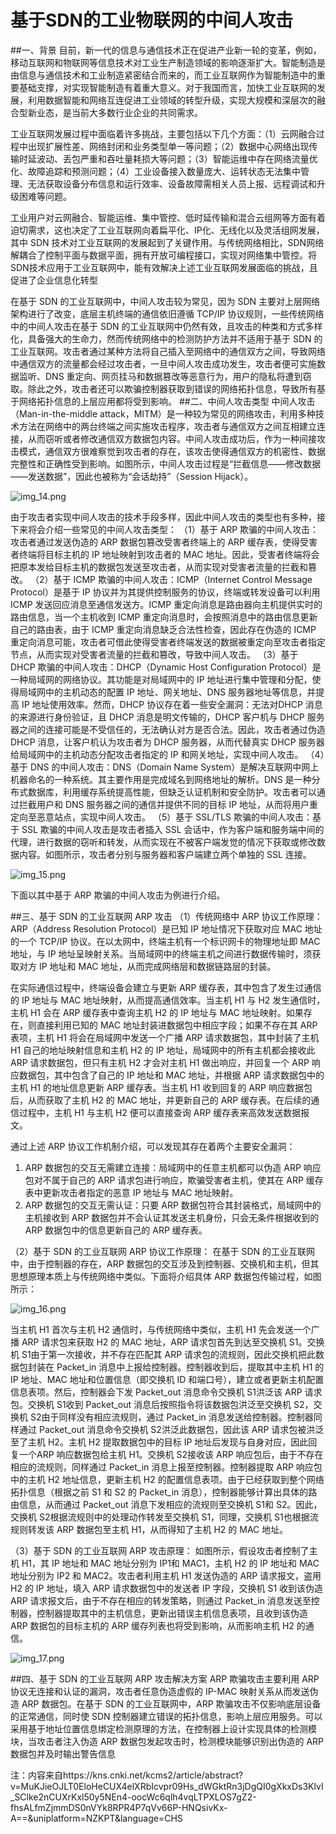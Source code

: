 <!--
title: 基于SDN的工业物联网的中间人攻击
subtitle: 工业安全
author: 周琨
keyword: 工业安全
published: 2024-04-29
topicImg: assets/3/ASD4.png
-->

# 基于SDN的工业物联网的中间人攻击
##一、背景
目前，新一代的信息与通信技术正在促进产业新一轮的变革，例如，移动互联网和物联网等信息技术对工业生产制造领域的影响逐渐扩大。智能制造是由信息与通信技术和工业制造紧密结合而来的，而工业互联网作为智能制造中的重要基础支撑，对实现智能制造有着重大意义。对于我国而言，加快工业互联网的发展，利用数据智能和网络互连促进工业领域的转型升级，实现大规模和深层次的融合型新业态，是当前大多数行业企业的共同需求。

工业互联网发展过程中面临着许多挑战，主要包括以下几个方面：（1）云网融合过程中出现扩展性差、网络封闭和业务类型单一等问题；（2）数据中心网络出现传输时延波动、丢包严重和吞吐量耗损大等问题；（3）智能运维中存在网络流量优化、故障追踪和预测问题；（4）工业设备接入数量庞大、运转状态无法集中管理、无法获取设备分布信息和运行效率、设备故障需相关人员上报、远程调试和升级困难等问题。

工业用户对云网融合、智能运维、集中管控、低时延传输和混合云组网等方面有着迫切需求，这也决定了工业互联网向着扁平化、IP化、无线化以及灵活组网发展，其中 SDN 技术对工业互联网的发展起到了关键作用。与传统网络相比，SDN网络解耦合了控制平面与数据平面，拥有开放可编程接口，实现对网络集中管控。将SDN技术应用于工业互联网中，能有效解决上述工业互联网发展面临的挑战，且促进了企业信息化转型

在基于 SDN 的工业互联网中，中间人攻击较为常见，因为 SDN 主要对上层网络架构进行了改变，底层主机终端的通信依旧遵循 TCP/IP 协议规则，一些传统网络中的中间人攻击在基于 SDN 的工业互联网中仍然有效，且攻击的种类和方式多样化，具备强大的生命力，然而传统网络中的检测防护方法并不适用于基于 SDN 的工业互联网。攻击者通过某种方法将自己插入至网络中的通信双方之间，导致网络中通信双方的流量都会经过攻击者，一旦中间人攻击成功发生，攻击者便可实施数据监听、DNS 重定向、网页挂马和数据篡改等恶意行为，用户的隐私将遭到窃取。除此之外，攻击者还可以欺骗控制器获取到错误的网络拓扑信息，导致所有基于网络拓扑信息的上层应用都将受到影响。
##二、中间人攻击类型
中间人攻击（Man-in-the-middle attack，MITM）是一种较为常见的网络攻击，利用多种技术方法在网络中的两台终端之间实施攻击程序，攻击者与通信双方之间互相建立连接，从而窃听或者修改通信双方数据包内容。中间人攻击成功后，作为一种间接攻击模式，通信双方很难察觉到攻击者的存在，该攻击使得通信双方的机密性、数据完整性和正确性受到影响。如图所示，中间人攻击过程是“拦截信息——修改数据——发送数据”，因此也被称为“会话劫持”（Session Hijack）。

![img_14.png](assets/3/img_14.png)

由于攻击者实现中间人攻击的技术手段多样，因此中间人攻击的类型也有多种，接下来将会介绍一些常见的中间人攻击类型：
（1）基于 ARP 欺骗的中间人攻击：攻击者通过发送伪造的 ARP 数据包篡改受害者终端上的 ARP 缓存表，使得受害者终端将目标主机的 IP 地址映射到攻击者的 MAC 地址。因此，受害者终端将会把原本发给目标主机的数据包发送至攻击者，从而实现对受害者流量的拦截和篡改。
（2）基于 ICMP 欺骗的中间人攻击：ICMP（Internet Control Message Protocol）是基于 IP 协议并为其提供控制服务的协议，终端或转发设备可以利用 ICMP 发送回应消息至通信发送方。ICMP 重定向消息是路由器向主机提供实时的路由信息，当一个主机收到 ICMP 重定向消息时，会按照消息中的路由信息更新自己的路由表，由于 ICMP 重定向消息缺乏合法性检查，因此存在伪造的 ICMP 重定向消息可能，攻击者可借此使得受害者终端发送的数据被重定向至攻击者指定节点，从而实现对受害者流量的拦截和篡改，导致中间人攻击。
（3）基于 DHCP 欺骗的中间人攻击：DHCP（Dynamic Host Configuration Protocol）是一种局域网的网络协议。其功能是对局域网中的 IP 地址进行集中管理和分配，使得局域网中的主机动态的配置 IP 地址、网关地址、DNS 服务器地址等信息，并提高 IP 地址使用效率。然而，DHCP 协议存在着一些安全漏洞：无法对DHCP 消息的来源进行身份验证，且 DHCP 消息是明文传输的，DHCP 客户机与 DHCP 服务器之间的连接可能是不受信任的，无法确认对方是否合法。因此，攻击者通过伪造 DHCP 消息，让客户机认为攻击者为 DHCP 服务器，从而代替真实 DHCP 服务器给局域网中的主机动态分配攻击者指定的 IP 和网关地址，实现中间人攻击。
（4）基于 DNS 的中间人攻击：DNS（Domain Name System）是解决互联网中网上机器命名的一种系统。其主要作用是完成域名到网络地址的解析。DNS 是一种分布式数据库，利用缓存系统提高性能，但缺乏认证机制和安全防护。攻击者可以通过拦截用户和 DNS 服务器之间的通信并提供不同的目标 IP 地址，从而将用户重定向至恶意站点，实现中间人攻击。
（5）基于 SSL/TLS 欺骗的中间人攻击：基于 SSL 欺骗的中间人攻击是攻击者插入 SSL 会话中，作为客户端和服务端中间的代理，进行数据的窃听和转发，从而实现在不被客户端发觉的情况下获取或修改数据内容。如图所示，攻击者分别与服务器和客户端建立两个单独的 SSL 连接。

![img_15.png](assets/3/img_15.png)

下面以其中基于 ARP 欺骗的中间人攻击为例进行介绍。

##三、基于 SDN 的工业互联网 ARP 攻击
（1）传统网络中 ARP 协议工作原理： 
ARP（Address Resolution Protocol）是已知 IP 地址情况下获取对应 MAC 地址的一个 TCP/IP 协议。在以太网中，终端主机有一个标识网卡的物理地址即 MAC 地址，与 IP 地址呈映射关系。当局域网中的终端主机之间进行数据传输时，须获取对方 IP 地址和 MAC 地址，从而完成网络层和数据链路层的封装。

在实际通信过程中，终端设备会建立与更新 ARP 缓存表，其中包含了发生过通信的 IP 地址与 MAC 地址映射，从而提高通信效率。当主机 H1 与 H2 发生通信时，主机 H1 会在 ARP 缓存表中查询主机 H2 的 IP 地址与 MAC 地址映射。如果存在，则直接利用已知的 MAC 地址封装进数据包中相应字段；如果不存在其 ARP 表项，主机 H1 将会在局域网中发送一个广播 ARP 请求数据包，其中封装了主机 H1 自己的地址映射信息和主机 H2 的 IP 地址，局域网中的所有主机都会接收此 ARP 请求数据包，但只有主机 H2 才会对主机 H1 做出响应，并回复一个 ARP 响应数据包，其中包含了自己的 IP 地址和 MAC 地址，并根据 ARP 请求数据包中的主机 H1 的地址信息更新 ARP 缓存表。当主机 H1 收到回复的 ARP 响应数据包后，从而获取了主机 H2 的 MAC 地址，并更新自己的 ARP 缓存表。在后续的通信过程中，主机 H1 与主机 H2 便可以直接查询 ARP 缓存表来高效发送数据报文。

通过上述 ARP 协议工作机制介绍，可以发现其存在着两个主要安全漏洞：
1. ARP 数据包的交互无需建立连接：局域网中的任意主机都可以伪造 ARP 响应包对不属于自己的 ARP 请求包进行响应，欺骗受害者主机，使其在 ARP 缓存表中更新攻击者指定的恶意 IP 地址与 MAC 地址映射。
2. ARP 数据包的交互无需认证：只要 ARP 数据包符合其封装格式，局域网中的主机接收到 ARP 数据包并不会认证其发送主机身份，只会无条件根据收到的 ARP 数据包中的信息更新自己的 ARP 缓存表。 

（2）基于 SDN 的工业互联网 ARP 协议工作原理：
在基于 SDN 的工业互联网中，由于控制器的存在，ARP 数据包的交互涉及到控制器、交换机和主机，但其思想原理本质上与传统网络中类似。下面将介绍具体 ARP 数据包传输过程，如图所示：

![img_16.png](assets/3/img_16.png)

当主机 H1 首次与主机 H2 通信时，与传统网络中类似，主机 H1 先会发送一个广播 ARP 请求包来获取 H2 的 MAC 地址，ARP 请求包首先到达至交换机 S1。交换机 S1由于第一次接收，并不存在匹配其 ARP 请求包的流规则，因此交换机把此数据包封装在 Packet_in 消息中上报给控制器。控制器收到后，提取其中主机 H1 的 IP 地址、MAC 地址和位置信息（即交换机 ID 和端口号），建立或者更新主机配置信息表项。然后，控制器会下发 Packet_out 消息命令交换机 S1洪泛该 ARP 请求包。交换机 S1收到 Packet_out 消息后按照指令将该数据包洪泛至交换机 S2，交换机 S2由于同样没有相应流规则，通过 Packet_in 消息发送给控制器。控制器同样通过 Packet_out 消息命令交换机 S2洪泛此数据包，因此该 ARP 请求包被洪泛至了主机 H2。主机 H2 提取数据包中的目标 IP 地址后发现与自身对应，因此回复一个ARP 响应数据包给主机 H1。交换机 S2接收该 ARP 响应包后，由于不存在相应的流规则，同样通过 Packet_in 消息上报至控制器。控制器提取 ARP 响应包中的主机 H2 地址信息，更新主机 H2 的配置信息表项。由于已经获取到整个网络拓扑信息（根据之前 S1 和 S2 的 Packet_in 消息），控制器能够计算出具体的路由信息，从而通过 Packet_out 消息下发相应的流规则至交换机 S1和 S2。因此，交换机 S2根据流规则中的处理动作转发至交换机 S1，同理，交换机 S1也根据流规则转发该 ARP 数据包至主机 H1，从而得知了主机 H2 的 MAC 地址。

（3）基于 SDN 的工业互联网 ARP 攻击原理：
如图所示，假设攻击者控制了主机 H1，其 IP 地址和 MAC 地址分别为 IP1和 MAC1，主机 H2 的 IP 地址和 MAC 地址分别为 IP2 和 MAC2。攻击者利用主机 H1 发送伪造的 ARP 请求报文，盗用 H2 的 IP 地址，填入 ARP 请求数据包中的发送者 IP 字段，交换机 S1 收到该伪造 ARP 请求报文后，由于不存在相应的转发策略，则通过 Packet_in 消息发送至控制器，控制器提取其中的主机信息，更新出错误主机信息表项，且收到该伪造 ARP 数据包的目标主机的 ARP 缓存列表也将受到影响，从而影响主机 H2 的通信。

![img_17.png](assets/3/img_17.png)

##四、基于 SDN 的工业互联网 ARP 攻击解决方案
ARP 欺骗攻击主要利用 ARP 协议无连接和认证的漏洞，攻击者任意伪造虚假的 IP-MAC 映射关系从而发送伪造 ARP 数据包。在基于 SDN 的工业互联网中，ARP 欺骗攻击不仅影响底层设备的正常通信，同时使 SDN 控制器建立错误的拓扑信息，影响上层应用服务。可以采用基于地址位置信息绑定检测原理的方法，在控制器上设计实现具体的检测模块，当攻击者注入伪造 ARP 数据包发起攻击时，检测模块能够识别出伪造的 ARP 数据包并及时输出警告信息

注：内容来自https://kns.cnki.net/kcms2/article/abstract?v=MuKJieOJLT0EloHeCUX4elXRbIcvpr09Hs_dWGktRn3jDgQI0gXkxDs3KlvI_SClke2nCUXrKxl50y5NEn4-oocWc6qlh4vqLTPXLOS7gZ2-fhsALfmZjmmDS0nVYk8RPR4P7qVv66P-HNQsivKx-A==&uniplatform=NZKPT&language=CHS